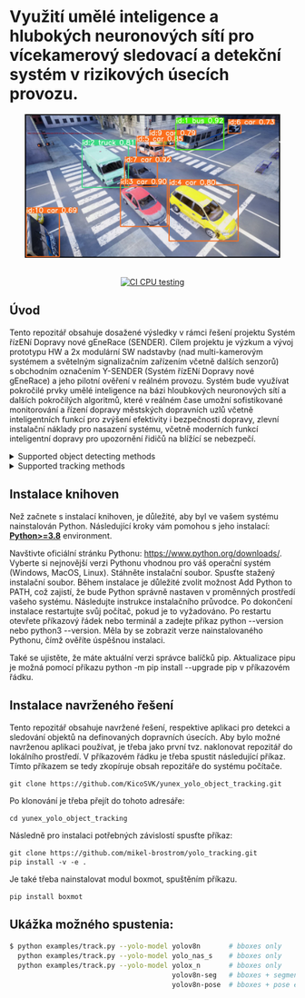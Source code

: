 # Využití umělé inteligence a hlubokých neuronových sítí pro vícekamerový sledovací a detekční systém v rizikových úsecích provozu.


<div align="center">
  <p>
  <img src="assets/images/vlcsnap-2023-07-20-12h31m14s057.png" width="450"/>
  </p>
  <br>
  <div>
  <a href="https://starfos.tacr.cz/projekty/CK04000027"><img src="https://old.starfos.tacr.cz/static/starfos/images/logo-tacr-starfos.svg" height="64" alt="CI CPU testing"></a>

  </div>
</div>


## Úvod

Tento repozitář obsahuje dosažené výsledky v rámci řešení projektu Systém řízENí Dopravy nové gEneRace (SENDER). Cílem projektu je výzkum a vývoj prototypu HW a 2x modulární SW nadstavby (nad multi-kamerovým systémem a světelným signalizačním zařízením včetně dalších senzorů) s obchodním označením Y-SENDER (Systém řízENí Dopravy nové gEneRace) a jeho pilotní ověření v reálném provozu. Systém bude využívat pokročilé prvky umělé inteligence na bázi hloubkových neuronových sítí a dalších pokročilých algoritmů, které v reálném čase umožní sofistikované monitorování a řízení dopravy městských dopravních uzlů včetně inteligentních funkcí pro zvýšení efektivity i bezpečnosti dopravy, zlevní instalační náklady pro nasazení systému, včetně moderních funkcí inteligentní dopravy pro upozornění řidičů na blížící se nebezpečí.

<details>
<summary>Supported object detecting methods</summary>

[YOLOv7](https://github.com/WongKinYiu/yolov7)[](https://arxiv.org/abs/2207.02696) and [YOLOv8](https://github.com/ultralytics/ultralytics)[](). StrongSORT are based on motion + appearance description; ByteTrack are based on motion only.

</details>

<details>
<summary>Supported tracking methods</summary>

[StrongSORT](https://github.com/dyhBUPT/StrongSORT)[](https://arxiv.org/abs/2202.13514) and [ByteTrack](https://github.com/ifzhang/ByteTrack)[](https://arxiv.org/abs/2110.06864). StrongSORT are based on motion + appearance description; ByteTrack are based on motion only.

</details>

## Instalace knihoven

Než začnete s instalací knihoven, je důležité, aby byl ve vašem systému nainstalován Python. Následující kroky vám pomohou s jeho instalací:
[**Python>=3.8**](https://www.python.org/) environment.

Navštivte oficiální stránku Pythonu: https://www.python.org/downloads/.
Vyberte si nejnovější verzi Pythonu vhodnou pro váš operační systém (Windows, MacOS, Linux).
Stáhněte instalační soubor.
Spusťte stažený instalační soubor. Během instalace je důležité zvolit možnost Add Python to PATH, což zajistí, že bude Python správně nastaven v proměnných prostředí vašeho systému.
Následujte instrukce instalačního průvodce. Po dokončení instalace restartujte svůj počítač, pokud je to vyžadováno.
Po restartu otevřete příkazový řádek nebo terminál a zadejte příkaz python --version nebo python3 --version. Měla by se zobrazit verze nainstalovaného Pythonu, čímž ověříte úspěšnou instalaci.

Také se ujistěte, že máte aktuální verzi správce balíčků pip. Aktualizace pipu je možná pomocí příkazu python -m pip install --upgrade pip v příkazovém řádku.

## Instalace navrženého řešení

Tento repozitář obsahuje navržené řešení, respektive aplikaci pro detekci a sledování objektů na definovaných dopravních úsecích.
Aby bylo možné navrženou aplikaci používat, je třeba jako první tvz. naklonovat repozitář do lokálního prostředí. V příkazovém řádku je třeba spustit následující příkaz. 
Tímto příkazem se tedy zkopíruje obsah repozitáře do systému počítače.

```
git clone https://github.com/KicoSVK/yunex_yolo_object_tracking.git
```

Po klonování je třeba přejít do tohoto adresáře:

```
cd yunex_yolo_object_tracking
```

Následně pro instalaci potřebných závislostí spusťte příkaz:
```
git clone https://github.com/mikel-brostrom/yolo_tracking.git
pip install -v -e .
```

Je také třeba nainstalovat modul boxmot, spuštěním příkazu.

```
pip install boxmot
```


## Ukážka možného spustenia:


```bash
$ python examples/track.py --yolo-model yolov8n       # bboxes only
  python examples/track.py --yolo-model yolo_nas_s    # bboxes only
  python examples/track.py --yolo-model yolox_n       # bboxes only
                                        yolov8n-seg   # bboxes + segmentation masks
                                        yolov8n-pose  # bboxes + pose estimation
```
